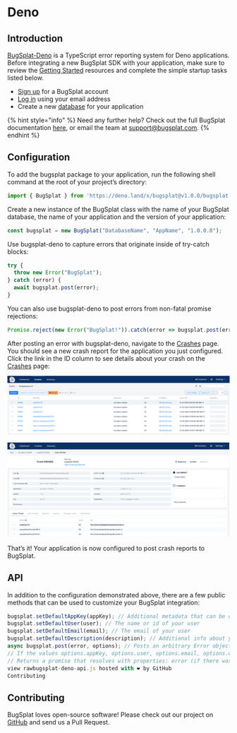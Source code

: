 # Deno

## Introduction

[BugSplat-Deno](https://deno.land/x/bugsplat@v1.0.0) is a TypeScript error reporting system for Deno applications. Before integrating a new BugSplat SDK with your application, make sure to review the [Getting Started](../../) resources and complete the simple startup tasks listed below.

* [Sign up](https://app.bugsplat.com/v2/sign-up) for a BugSplat account
* [Log in](https://app.bugsplat.com/auth0/login) using your email address
* Create a new [database](https://app.bugsplat.com/v2/company) for your application

{% hint style="info" %}
Need any further help? Check out the full BugSplat documentation [here](../../../../), or email the team at [support@bugsplat.com](mailto:support@bugsplat.com).
{% endhint %}

## Configuration

To add the bugsplat package to your application, run the following shell command at the root of your project’s directory:

```typescript
import { BugSplat } from 'https://deno.land/x/bugsplat@v1.0.0/bugsplat.ts';
```

Create a new instance of the BugSplat class with the name of your BugSplat database, the name of your application and the version of your application:

```typescript
const bugsplat = new BugSplat("DatabaseName", "AppName", "1.0.0.0");
```

Use bugsplat-deno to capture errors that originate inside of try-catch blocks:

```typescript
try {
  throw new Error("BugSplat");
} catch (error) {
  await bugsplat.post(error);
}
```

You can also use bugsplat-deno to post errors from non-fatal promise rejections:

```typescript
Promise.reject(new Error("BugSplat!")).catch(error => bugsplat.post(error, {}));
```

After posting an error with bugsplat-deno, navigate to the [Crashes](https://app.bugsplat.com/v2/crashes) page. You should see a new crash report for the application you just configured. Click the link in the ID column to see details about your crash on the [Crashes](https://app.bugsplat.com/v2/crashes) page:

![Deno Crashes](../../../../.gitbook/assets/deno-crashes.png)

![Deno Crash](../../../../.gitbook/assets/deno-crash.png)

That’s it! Your application is now configured to post crash reports to BugSplat.

## API

In addition to the configuration demonstrated above, there are a few public methods that can be used to customize your BugSplat integration:

```typescript
bugsplat.setDefaultAppKey(appKey); // Additional metadata that can be queried via BugSplats web application
bugsplat.setDefaultUser(user); // The name or id of your user
bugsplat.setDefaultEmail(email); // The email of your user
bugsplat.setDefaultDescription(description); // Additional info about your crash that gets reset after every post
async bugsplat.post(error, options); // Posts an arbitrary Error object to BugSplat
// If the values options.appKey, options.user, options.email, options.description are set the corresponding default values will be overwritten
// Returns a promise that resolves with properties: error (if there was an error posting to BugSplat), response (the response from the BugSplat crash post API), and original (the error passed by bugsplat.post)
view rawbugsplat-deno-api.js hosted with ❤ by GitHub
Contributing
```

## Contributing

BugSplat loves open-source software! Please check out our project on [GitHub](https://github.com/BugSplat-Git/bugsplat-deno) and send us a Pull Request.

